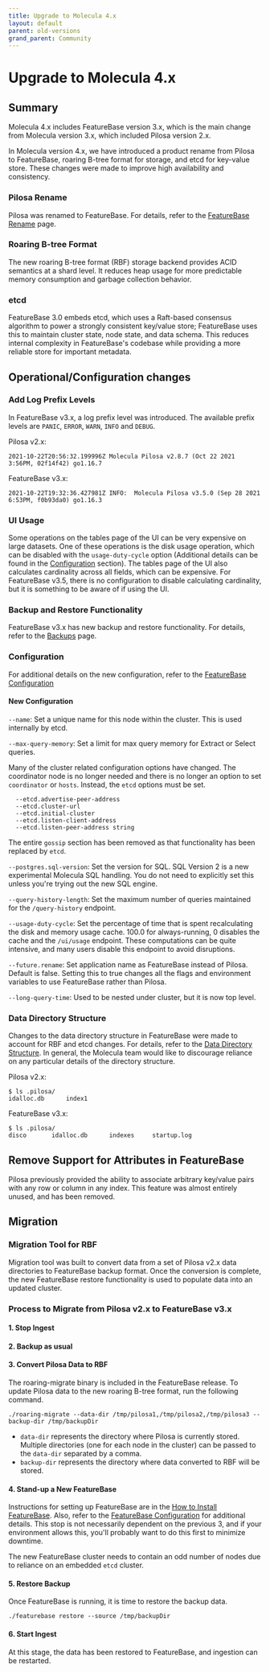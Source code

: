 ```yaml
---
title: Upgrade to Molecula 4.x
layout: default
parent: old-versions
grand_parent: Community
---
```


# Upgrade to Molecula 4.x

## Summary
Molecula 4.x includes FeatureBase version 3.x, which is the main change from Molecula version 3.x, which included Pilosa version 2.x.

In Molecula version 4.x, we have introduced a product rename from Pilosa to FeatureBase, roaring B-tree format for storage, and etcd for key-value store. These changes were made to improve high availability and consistency.

### Pilosa Rename
Pilosa was renamed to FeatureBase. For details, refer to the [FeatureBase Rename](/docs/community/old-versions/old-featurebase-rename) page.
### Roaring B-tree Format
The new roaring B-tree format (RBF) storage backend provides ACID semantics at a shard level. It reduces heap usage for more predictable memory consumption and garbage collection behavior.

### etcd
FeatureBase 3.0 embeds etcd, which uses a Raft-based consensus algorithm to power a strongly consistent key/value store; FeatureBase uses this to maintain cluster state, node state, and data schema. This reduces internal complexity in FeatureBase's codebase while providing a more reliable store for important metadata.

## Operational/Configuration changes

### Add Log Prefix Levels
In FeatureBase v3.x, a log prefix level was introduced. The available prefix levels are `PANIC`,
`ERROR`, `WARN`, `INFO` and `DEBUG`.

Pilosa v2.x:

```2021-10-22T20:56:32.199996Z Molecula Pilosa v2.8.7 (Oct 22 2021 3:56PM, 02f14f42) go1.16.7```

FeatureBase v3.x:

```2021-10-22T19:32:36.427981Z INFO:  Molecula Pilosa v3.5.0 (Sep 28 2021 6:53PM, f0b93da0) go1.16.3```

### UI Usage
Some operations on the tables page of the UI can be very expensive on large datasets. One of these operations is the disk usage operation, which can be disabled with the `usage-duty-cycle` option (Additional details can be found in the [Configuration](#configuration) section). The tables page of the UI also calculates cardinality across all fields, which can be expensive. For FeatureBase v3.5, there is no configuration to disable calculating cardinality, but it is something to be aware of if using the UI.

### Backup and Restore Functionality
FeatureBase v3.x has new backup and restore functionality. For details, refer to the [Backups](/docs/community/com-config/old-backups) page.

### Configuration

For additional details on the new configuration, refer to the [FeatureBase Configuration](/docs/community/com-config/old-config-flags)

#### New Configuration
`--name`: Set a unique name for this node within the cluster. This is used internally by etcd.

`--max-query-memory`: Set a limit for max query memory for Extract or Select queries.

Many of the cluster related configuration options have changed. The coordinator node is no longer needed and there is no longer an option to set `coordinator` or `hosts`.  Instead, the `etcd` options must be set.

      --etcd.advertise-peer-address         
      --etcd.cluster-url
      --etcd.initial-cluster
      --etcd.listen-client-address
      --etcd.listen-peer-address string

The entire `gossip` section has been removed as that functionality has been replaced by `etcd`.

`--postgres.sql-version`: Set the version for SQL. SQL Version 2 is a new experimental Molecula SQL handling. You do not need to explicitly set this unless you're trying out the new SQL engine.       

`--query-history-length`: Set the maximum number of queries maintained for the `/query-history` endpoint.

`--usage-duty-cycle`: Set the percentage of time that is spent recalculating the disk and memory usage cache. 100.0 for always-running, 0 disables the cache and the `/ui/usage` endpoint. These computations can be quite intensive, and many users disable this endpoint to avoid disruptions.

`--future.rename`: Set application name as FeatureBase instead of Pilosa. Default is false. Setting this to true changes all the flags and environment variables to use FeatureBase rather than Pilosa.

`--long-query-time`: Used to be nested under cluster, but it is now top level.

### Data Directory Structure    
Changes to the data directory structure in FeatureBase were made to account for RBF and etcd changes. For details, refer to the [Data Directory Structure](/docs/community/old-versions/old-data-directory-structure). In general, the Molecula team would like to discourage reliance on any particular details of the directory structure.

Pilosa v2.x:
```
$ ls .pilosa/
idalloc.db      index1
```

FeatureBase v3.x:
```
$ ls .pilosa/
disco       idalloc.db      indexes     startup.log
```

## Remove Support for Attributes in FeatureBase
Pilosa previously provided the ability to associate arbitrary key/value pairs with any row or column in any index. This feature was almost entirely unused, and has been removed.

## Migration

### Migration Tool for RBF
Migration tool was built to convert data from a set of Pilosa v2.x data directories to FeatureBase backup format. Once the conversion is complete, the new FeatureBase restore functionality is used to populate data into an updated cluster.

### Process to Migrate from Pilosa v2.x to FeatureBase v3.x
#### 1. Stop Ingest

#### 2. Backup as usual

#### 3. Convert Pilosa Data to RBF  
The roaring-migrate binary is included in the FeatureBase release. To update Pilosa data to the new roaring B-tree format, run the following command.

```
./roaring-migrate --data-dir /tmp/pilosa1,/tmp/pilosa2,/tmp/pilosa3 --backup-dir /tmp/backupDir
```
 - ```data-dir``` represents the directory where Pilosa is currently stored. Multiple directories (one for each node in the cluster) can be passed to the ```data-dir``` separated by a comma.
 - ```backup-dir``` represents the directory where data converted to RBF will be stored.

#### 4. Stand-up a New FeatureBase
Instructions for setting up FeatureBase are in the [How to Install FeatureBase](/docs/community/old-setup/old-installing-featurebase). Also, refer to the [FeatureBase Configuration](/docs/community/com-config/old-config-flags) for additional details. This stop is not necessarily dependent on the previous 3, and if your environment allows this, you'll probably want to do this first to minimize downtime.

The new FeatureBase cluster needs to contain an odd number of nodes due to reliance on an embedded `etcd` cluster.

#### 5. Restore Backup
Once FeatureBase is running, it is time to restore the backup data.

```
./featurebase restore --source /tmp/backupDir
```

#### 6. Start Ingest
At this stage, the data has been restored to FeatureBase, and ingestion can be restarted.
